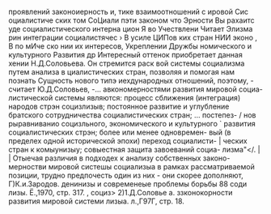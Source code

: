 проявлений законоиерность и,
тике взаимоотношений с ировой
Сис
оциалистиче ских том СоЦиали
пэти законом
что Эрности Вы рахаитс уде
социалистического интерна цион Я во Учествлени Читает
Элизма рин
интеграции социалистячес › В усиле ЦИПов
ких стран НИИ эконо
‚ В по мИче ско
нии их интересов, Укреплении Дружбы
номического и культурного Развития др
Интересный оттенок приобретает данная
хении Н.Д.Соловьева. Он стремится раск
вой системы социализма путем анализа в
циалистических стран, позволяя и помогая нам познать Сущность
нового типэ иехдународных отношений, поэтому, - считает
Ю.Д.Соловьев, -... авкономерностями развития мировой социа-
листической системы являются: процесс сближения (интеграция)
народов стрэн социзлизыв; постоянное развитие и углубление \
братского сотрудничества социалистических стран; ... постепез- /
нов рыравниванио социзльного, экономического и культурного `
развития социалистических стрэн; более или менее одновремен-
вый (в пределех одной исторической эпохи) переход социалисти- |
ческих стран к комыунизыу; совыестная защита завоеваний социа-
лизма"</. | |
Отыечая различия в подходех к анализу собственных законо-
мерностви мировой систешы социализыа в рамках рассматриваемой
позиции, трудно предпочесть один из них - они скорее дополняют,
Г)К.и.Зародов. денинизы и современеые проблемы борьбы 88 соди
лизы. Ё.,1970, стр. 317. ,
социз>
2)1.Д.Соловье а. ззконокорности развития мировой системи
лизыа. л.,Г97Г, стр. 18.
